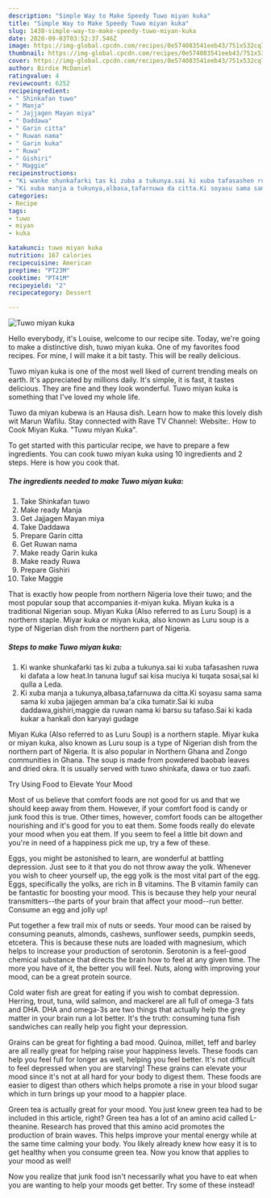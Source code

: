 ```yaml
---
description: "Simple Way to Make Speedy Tuwo miyan kuka"
title: "Simple Way to Make Speedy Tuwo miyan kuka"
slug: 1438-simple-way-to-make-speedy-tuwo-miyan-kuka
date: 2020-09-03T03:52:37.546Z
image: https://img-global.cpcdn.com/recipes/0e574083541eeb43/751x532cq70/tuwo-miyan-kuka-recipe-main-photo.jpg
thumbnail: https://img-global.cpcdn.com/recipes/0e574083541eeb43/751x532cq70/tuwo-miyan-kuka-recipe-main-photo.jpg
cover: https://img-global.cpcdn.com/recipes/0e574083541eeb43/751x532cq70/tuwo-miyan-kuka-recipe-main-photo.jpg
author: Birdie McDaniel
ratingvalue: 4
reviewcount: 6252
recipeingredient:
- " Shinkafan tuwo"
- " Manja"
- " Jajjagen Mayan miya"
- " Daddawa"
- " Garin citta"
- " Ruwan nama"
- " Garin kuka"
- " Ruwa"
- " Gishiri"
- " Maggie"
recipeinstructions:
- "Ki wanke shunkafarki tas ki zuba a tukunya.sai ki xuba tafasashen ruwa ki dafata a low heat.In tanuna luguf sai kisa muciya ki tuqata sosai,sai ki qulla a Leda."
- "Ki xuba manja a tukunya,albasa,tafarnuwa da citta.Ki soyasu sama sama sama ki xuba jajjegen amman ba&#39;a cika tumatir.Sai ki xuba daddawa,gishiri,maggie da ruwan nama ki barsu su tafaso.Sai ki kada kukar a hankali don karyayi gudage"
categories:
- Recipe
tags:
- tuwo
- miyan
- kuka

katakunci: tuwo miyan kuka 
nutrition: 167 calories
recipecuisine: American
preptime: "PT23M"
cooktime: "PT41M"
recipeyield: "2"
recipecategory: Dessert

---
```



![Tuwo miyan kuka](https://img-global.cpcdn.com/recipes/0e574083541eeb43/751x532cq70/tuwo-miyan-kuka-recipe-main-photo.jpg)

Hello everybody, it's Louise, welcome to our recipe site. Today, we're going to make a distinctive dish, tuwo miyan kuka. One of my favorites food recipes. For mine, I will make it a bit tasty. This will be really delicious.

Tuwo miyan kuka is one of the most well liked of current trending meals on earth. It's appreciated by millions daily. It's simple, it is fast, it tastes delicious. They are fine and they look wonderful. Tuwo miyan kuka is something that I've loved my whole life.

Tuwo da miyan kubewa is an Hausa dish. Learn how to make this lovely dish wit Marun Wafilu. Stay connected with Rave TV Channel: Website:. How to Cook Miyan Kuka. &#34;Tuwu miyan Kuka&#34;.


To get started with this particular recipe, we have to prepare a few ingredients. You can cook tuwo miyan kuka using 10 ingredients and 2 steps. Here is how you cook that.

<!--inarticleads1-->

##### The ingredients needed to make Tuwo miyan kuka:

1. Take  Shinkafan tuwo
1. Make ready  Manja
1. Get  Jajjagen Mayan miya
1. Take  Daddawa
1. Prepare  Garin citta
1. Get  Ruwan nama
1. Make ready  Garin kuka
1. Make ready  Ruwa
1. Prepare  Gishiri
1. Take  Maggie


That is exactly how people from northern Nigeria love their tuwo; and the most popular soup that accompanies it-miyan kuka. Miyan kuka is a traditional Nigerian soup. Miyan Kuka (Also referred to as Luru Soup) is a northern staple. Miyar kuka or miyan kuka, also known as Luru soup is a type of Nigerian dish from the northern part of Nigeria. 

<!--inarticleads2-->

##### Steps to make Tuwo miyan kuka:

1. Ki wanke shunkafarki tas ki zuba a tukunya.sai ki xuba tafasashen ruwa ki dafata a low heat.In tanuna luguf sai kisa muciya ki tuqata sosai,sai ki qulla a Leda.
1. Ki xuba manja a tukunya,albasa,tafarnuwa da citta.Ki soyasu sama sama sama ki xuba jajjegen amman ba&#39;a cika tumatir.Sai ki xuba daddawa,gishiri,maggie da ruwan nama ki barsu su tafaso.Sai ki kada kukar a hankali don karyayi gudage


Miyan Kuka (Also referred to as Luru Soup) is a northern staple. Miyar kuka or miyan kuka, also known as Luru soup is a type of Nigerian dish from the northern part of Nigeria. It is also popular in Northern Ghana and Zongo communities in Ghana. The soup is made from powdered baobab leaves and dried okra. It is usually served with tuwo shinkafa, dawa or tuo zaafi. 

Try Using Food to Elevate Your Mood


Most of us believe that comfort foods are not good for us and that we should keep away from them. However, if your comfort food is candy or junk food this is true. Other times, however, comfort foods can be altogether nourishing and it's good for you to eat them. Some foods really do elevate your mood when you eat them. If you seem to feel a little bit down and you're in need of a happiness pick me up, try a few of these.

Eggs, you might be astonished to learn, are wonderful at battling depression. Just see to it that you do not throw away the yolk. Whenever you wish to cheer yourself up, the egg yolk is the most vital part of the egg. Eggs, specifically the yolks, are rich in B vitamins. The B vitamin family can be fantastic for boosting your mood. This is because they help your neural transmitters--the parts of your brain that affect your mood--run better. Consume an egg and jolly up!

Put together a few trail mix of nuts or seeds. Your mood can be raised by consuming peanuts, almonds, cashews, sunflower seeds, pumpkin seeds, etcetera. This is because these nuts are loaded with magnesium, which helps to increase your production of serotonin. Serotonin is a feel-good chemical substance that directs the brain how to feel at any given time. The more you have of it, the better you will feel. Nuts, along with improving your mood, can be a great protein source.

Cold water fish are great for eating if you wish to combat depression. Herring, trout, tuna, wild salmon, and mackerel are all full of omega-3 fats and DHA. DHA and omega-3s are two things that actually help the grey matter in your brain run a lot better. It's the truth: consuming tuna fish sandwiches can really help you fight your depression. 

Grains can be great for fighting a bad mood. Quinoa, millet, teff and barley are all really great for helping raise your happiness levels. These foods can help you feel full for longer as well, helping you feel better. It's not difficult to feel depressed when you are starving! These grains can elevate your mood since it's not at all hard for your body to digest them. These foods are easier to digest than others which helps promote a rise in your blood sugar which in turn brings up your mood to a happier place.

Green tea is actually great for your mood. You just knew green tea had to be included in this article, right? Green tea has a lot of an amino acid called L-theanine. Research has proved that this amino acid promotes the production of brain waves. This helps improve your mental energy while at the same time calming your body. You likely already knew how easy it is to get healthy when you consume green tea. Now you know that applies to your mood as well!

Now you realize that junk food isn't necessarily what you have to eat when you are wanting to help your moods get better. Try some of these instead!

